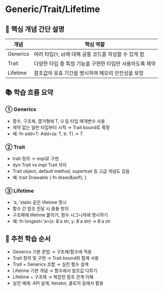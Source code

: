 # Generic/Trait/Lifetime
## 🧠 핵심 개념 간단 설명
| 개념       | 핵심 역할                                      |
|------------|------------------------------------------------|
| Generics   | 여러 타입(`T`, `U`)에 대해 공통 코드를 작성할 수 있게 함 |
| Trait      | 다양한 타입 중 특정 기능을 구현한 타입만 사용하도록 제약 |
| Lifetime   | 참조값의 유효 기간을 명시하여 메모리 안전성을 보장     |


## 📚 학습 흐름 요약
### ① Generics
- 함수, 구조체, 열거형에 T, U 등 타입 매개변수 사용
- 제약 없는 일반 타입부터 시작 → Trait bound로 확장
- 예: fn add<T: Add>(a: T, b: T) -> T
### ② Trait
- trait 정의 → impl로 구현
- dyn Trait vs impl Trait 차이
- Trait object, default method, supertrait 등 고급 개념도 있음
- 예: trait Drawable { fn draw(&self); }
### ③ Lifetime
- 'a, 'static 같은 lifetime 명시
- 함수 간 참조 전달 시 충돌 방지
- 구조체에 lifetime 붙이기, 함수 시그니처에 명시하기
- 예: fn longest<'a>(x: &'a str, y: &'a str) -> &'a str

## 🧭 추천 학습 순서
- Generics 기본 문법 → 구조체/함수에 적용
- Trait 정의 및 구현 → Trait bound와 함께 사용
- Trait + Generics 조합 → 실전 함수 설계
- Lifetime 기본 개념 → 함수에서 참조값 다루기
- Lifetime + 구조체 → 복잡한 참조 관계 이해
- 실전 예제: API 설계, Iterator, 클로저 등에서 활용

